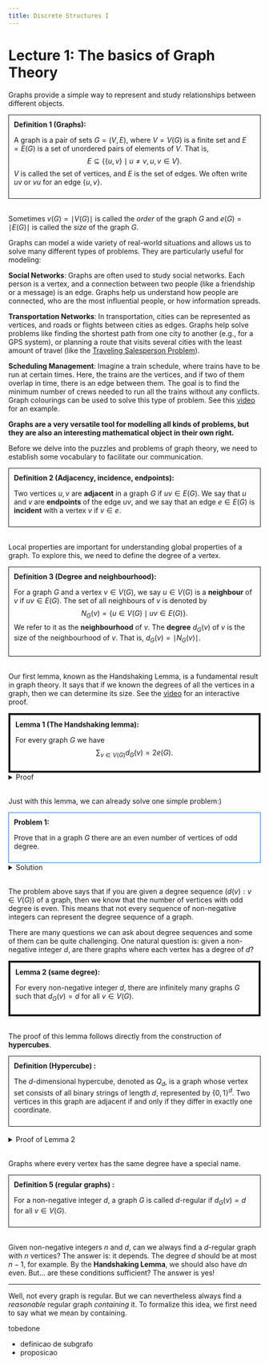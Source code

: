 ```yaml
---
title: Discrete Structures I
---
```


<!-- Load KaTeX CSS and JS -->
<link rel="stylesheet" href="https://cdnjs.cloudflare.com/ajax/libs/KaTeX/0.13.11/katex.min.css">
<script defer src="https://cdnjs.cloudflare.com/ajax/libs/KaTeX/0.13.11/katex.min.js"></script>
<script defer src="https://cdnjs.cloudflare.com/ajax/libs/KaTeX/0.13.11/contrib/auto-render.min.js"
    onload="renderMathInElement(document.body, {delimiters: [{left: '$$', right: '$$', display: true}, {left: '$', right: '$', display: false}]});"></script>



# Lecture 1: The basics of Graph Theory

Graphs provide a simple way to represent and study relationships between different objects. 

<div style="border:1px solid; padding:10px">
    <strong>Definition 1 (Graphs):</strong> 

A graph is a pair of sets $G = (V, E)$, where $V=V(G)$ is a finite set and $E=E(G)$ is a set of unordered pairs of elements of $V$. That is, 
$$ E \subseteq \{ \{u, v\} \mid u \neq v, u, v \in V \}. $$
$V$ is called the set of vertices, and $E$ is the set of edges.
We often write $uv$ or $vu$ for an edge $\{u,v\}$.
</div> <br>

Sometimes $v(G) = \mid V(G) \mid$ is called the *order* of the graph $G$ and $e(G) = \mid E(G)\mid$ is called the *size* of the graph $G$.

Graphs can model a wide variety of real-world situations and allows us to solve many different types of problems.
They are particularly useful for modeling:


**Social Networks**: Graphs are often used to study social networks. Each person is a vertex, and a connection between two people (like a friendship or a message) is an edge. Graphs help us understand how people are connected, who are the most influential people, or how information spreads.

**Transportation Networks**: In transportation, cities can be represented as vertices, and roads or flights between cities as edges. Graphs help solve problems like finding the shortest path from one city to another (e.g., for a GPS system), or planning a route that visits several cities with the least amount of travel (like the [Traveling Salesperson Problem](https://www.youtube.com/watch?v=LL1t1WbdMZw)).

**Scheduling Management**: 
 Imagine a train schedule, where trains have to be run at certain times.
 Here, the trains are the vertices, and if two of them overlap in time, there is an edge between them.
 The goal is to find the minimum number of crews needed to run all the trains without any conflicts. Graph colourings can be used to solve this type of problem. See this [video](https://www.youtube.com/watch?v=295ONmLcj60) for an example.

 **Graphs are a very versatile tool for modelling all kinds of problems, but they are also an interesting mathematical object in their own right.**

 Before we delve into the puzzles and problems of graph theory, we need to establish some vocabulary to facilitate our communication.

<div style="border:1px solid; padding:10px">
    <strong>Definition 2 (Adjacency, incidence, endpoints):</strong> 

Two vertices $u,v$ are <strong>adjacent</strong> in a graph $G$ if $uv\in E(G)$. 
We say that $u$ and $v$ are <strong>endpoints</strong> of the edge $uv$, and we say that an edge $e \in E(G)$ is <strong>incident</strong> with a vertex $v$ if $v\in e$.
</div><br>

Local properties are important for understanding global properties of a graph. To explore this, we need to define the degree of a vertex.

<div style="border:1px solid; padding:10px">
    <strong>Definition 3 (Degree and neighbourhood):</strong> 

For a graph $G$ and a vertex $v\in V(G)$,
we say $u\in V(G)$ is a <strong>neighbour</strong> of $v$ if $uv\in E(G)$.
The set of all neighbours of $v$ is denoted by 
$$
N_G(v) = \{ u \in V(G) \mid uv \in E(G) \}.
$$ 
We refer to it as the <strong>neighbourhood</strong> of $v$.
The <strong>degree</strong> $d_G(v)$ of $v$ is the size of the neighbourhood of $v$. That is, $d_G(v) = \mid N_G(v) \mid$.
</div> 
<br>

Our first lemma, known as the Handshaking Lemma, is a fundamental result in graph theory. It says that if we known the degrees of all the vertices in a graph, then we can determine its size.
See the [video](https://www.youtube.com/watch?v=8siY3EjTXxE) for an interactive proof.

<div style="border:4px solid; padding:10px">
    <strong> Lemma 1 (The Handshaking lemma):</strong>

For every graph $G$ we have
$$
\sum_{v\in V(G)} d_G(v) = 2e(G).
$$
</div>

<details>
  <summary>Proof</summary>
  <br>
  
  The informal argument goes as follows: the sum $\sum_{v\in V(G)} d_G(v)$ counts an edge $xy$ twice, once in $d_G(x)$ and once in $d_G(y)$.

  More formally, define

  $$
  S = \{ (v, e) \mid v\in V(G), e\in E(G), v\in e \}.
  $$
  Each $e\in E(G)$ belongs to precisely two pairs in $S$, so 
  $$
  |S|=2e(G).
  $$
  Each $v\in V(G)$ belongs to precisely $d_G(v)$ pairs in $S$, so we also have
  $$
  |S|=\sum_{v\in V(G)}d_G(v). \quad \square 
  $$
</details><br>

Just with this lemma, we can already solve one simple problem:)

<div style="border:1px solid #007BFF; padding:10px">
    <strong>Problem 1:</strong>

Prove that in a graph $G$ there are an even number of vertices of odd degree.
</div>

<details>
  <summary>Solution</summary>
  <br>
  
  Let $V_{\text{odd}}$ be the set of vertices of odd degree and $V_{\text{even}}$ be the set of vertices of even degree in $G$. 
  By the **Handshaking Lemma**, we have
  $$
  \sum_{v\in V_{\text{odd}}} d_G(v) + \sum_{v\in V_{\text{even}}} d_G(v) = 2e(G). 
  $$
  By analysing this equation modulo 2, we have
  $$
  \mid V_{\text{odd}} \mid \,\, \equiv \, \, 0 \pmod{2}. \quad \square
  $$ 
</details><br>

The problem above says that if you are given a degree sequence $(d(v): v\in V(G))$ of a graph, then we know that the number of vertices with odd degree is even.
This means that not every sequence of non-negative integers can represent the degree sequence of a graph.

There are many questions we can ask about degree sequences and some of them can be quite challenging. 
One natural question is: 
given a non-negative integer $d$, are there graphs where each vertex has a degree of $d$?


<div style="border:4px solid; padding:10px">
    <strong> Lemma 2 (same degree):</strong>

For every non-negative integer $d$, there are infinitely many graphs $G$ such that $d_G(v) = d$ for all $v\in V(G)$.
</div>
<br>

The proof of this lemma follows directly from the construction of **hypercubes**.

<div style="border:1px solid; padding:10px">
<strong> Definition (Hypercube) :</strong>

The $d$-dimensional hypercube, denoted as $Q_d$, is a graph whose vertex set consists of all binary strings of length $d$, represented by $\{0,1\}^d$. 
Two vertices in this graph are adjacent if and only if they differ in exactly one coordinate.

</div>
<br>

<details>
  <summary>Proof of Lemma 2 </summary>
  <br>
  
  Each vertex in the hypercube $Q_d$ has degree $d$. 
  To construct infinitely many graphs in which every vertex has degree $d$, one can take disjoint unions of multiple copies of $Q_d$. This process can be repeated as many times as we want. $\quad \square$
</details><br>

Graphs where every vertex has the same degree have a special name.

<div style="border:1px solid; padding:10px">
<strong> Definition 5 (regular graphs) :</strong>

For a non-negative integer $d$, a graph $G$ is called $d$-regular if $d_G(v) = d$ for all $v\in V(G)$.

</div>
<br>


Given non-negative integers $n$ and $d$, can we always find a $d$-regular graph with $n$ vertices?
The answer is: it depends. The degree $d$ should be at most $n-1$, for example. By the **Handshaking Lemma**, we should also have $dn$ even. 
But... are these conditions sufficient?
The answer is yes!

------------

Well, not every graph is regular. 
But we can nevertheless always find a *reasonable* regular graph *containing* it. 
To formalize this idea, we first need to say what we mean by containing.

tobedone
- definicao de subgrafo
- proposicao



